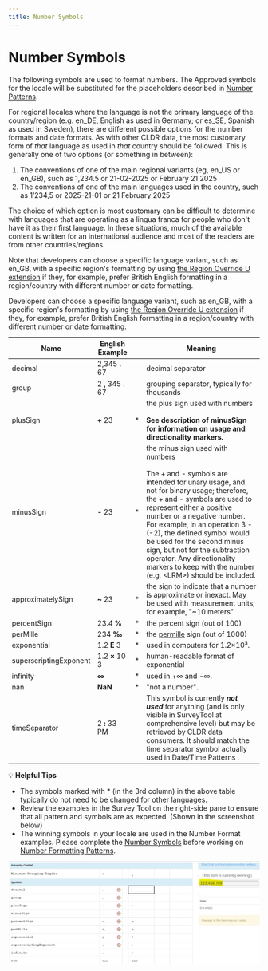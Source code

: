 ```yaml
---
title: Number Symbols
---
```


# Number Symbols

The following symbols are used to format numbers. The Approved symbols for the locale will be substituted for the placeholders described in [Number Patterns](/translation/number-currency-formats/number-and-currency-patterns). 

For regional locales where the language is not the primary language of the country/region (e.g. en\_DE, English as used in Germany; or es_SE, Spanish as used in Sweden), there are different possible options for the number formats and date formats.
As with other CLDR data, the most customary form of _that_ language as used in _that_ country should be followed.
This is generally one of two options (or something in between):

1. The conventions of one of the main regional variants (eg, en\_US or en\_GB), such as 1,234.5 or 21-02-2025 or February 21 2025
2. The conventions of one of the main languages used in the country, such as 1’234,5 or 2025-21-01 or 21 February 2025

The choice of which option is most customary can be difficult to determine with languages that are operating as a lingua franca for people who don't have it as their first language.
In these situations, much of the available content is written for an international audience and most of the readers are from other countries/regions.

Note that developers can choose a specific language variant, such as en\_GB, with a specific region's formatting by using [the Region Override U extension](https://www.unicode.org/reports/tr35/#RegionOverride) if they, for example, prefer British English formatting in a region/country with different number or date formatting.

Developers can choose a specific language variant, such as en\_GB, with a specific region's formatting by using [the Region Override U extension](https://www.unicode.org/reports/tr35/#RegionOverride) if they, for example, prefer British English formatting in a region/country with different number or date formatting.

| Name | English Example |  | Meaning |
|---|---|---|---|
| decimal | 2,345 **.** 67 |  | decimal separator |
| group | 2 **,** 345 . 67 |  | grouping separator, typically for thousands |
| plusSign | **+** 23 | * | the plus sign used with numbers<br /><br />  **See description of minusSign for information on usage and directionality markers.** |
| minusSign | **-** 23 | * | the minus sign used with numbers<br /><br />  The + and - symbols are intended for unary usage, and not for binary usage; therefore, the + and - symbols are used to represent either a positive number or a negative number. For example, in an operation 3 -(-2), the defined symbol would be used for the second minus sign, but not for the subtraction operator. Any directionality markers to keep with the number (e.g. &lt;LRM&gt;) should be included. |
| approximatelySign | **~** 23 | * | the sign to indicate that a number is approximate or inexact. May be used with measurement units; for example, "~10 meters" |
| percentSign | 23.4 **%** | * | the percent sign (out of 100) |
| perMille | 234 **‰** | * | the [permille](https://en.wikipedia.org/wiki/Per_mille) sign (out of 1000) |
| exponential | 1.2 **E** 3 | * | used in computers for 1.2×10³. |
| superscriptingExponent | 1.2 **×** 10 3             | *   | human-readable format of exponential  |
| infinity | **∞** | * | used in +∞ and -∞.  |
| nan | **NaN** | * | "not a number".   |
| timeSeparator | 2 **:** 33 PM |   | This symbol is currently ***not used*** for anything (and is only visible in SurveyTool at comprehensive level)   but may be retrieved by CLDR data consumers. It should match the time separator symbol actually used in Date/Time Patterns . |

💡 **Helpful Tips**

- The symbols marked with \* (in the 3rd column) in the above table typically do not need to be changed for other languages.
- Review the examples in the Survey Tool on the right-side pane to ensure that all pattern and symbols are as expected. (Shown in the screenshot below)
- The winning symbols in your locale are used in the Number Format examples. Please complete the [Number Symbols](https://st.unicode.org/cldr-apps/v#/ja/Symbols/) before working on [Number Formatting Patterns](https://st.unicode.org/cldr-apps/v#/ja/Number_Formatting_Patterns/).

![image](../../images/number-currency-formats/number-symbol.JPG)

